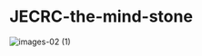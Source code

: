 # JECRC-the-mind-stone
![images-02 (1)](https://user-images.githubusercontent.com/86594596/123615063-91b55580-d822-11eb-9245-58673f3d9fbc.png)
